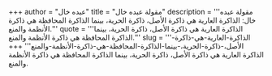 +++
author = "عبده خال"
title = "مقولة عبده خال"
description = '''مقولة عبده خال: الذاكرة العارية هي ذاكرة الأصل، ذاكرة الحرية، بينما الذاكرة المحافظة هي ذاكرة الأنظمة والمنع.'''
quote = '''الذاكرة العارية هي ذاكرة الأصل، ذاكرة الحرية، بينما الذاكرة المحافظة هي ذاكرة الأنظمة والمنع.'''
slug = '''الذاكرة-العارية-هي-ذاكرة-الأصل،-ذاكرة-الحرية،-بينما-الذاكرة-المحافظة-هي-ذاكرة-الأنظمة-والمنع'''
+++
الذاكرة العارية هي ذاكرة الأصل، ذاكرة الحرية، بينما الذاكرة المحافظة هي ذاكرة الأنظمة والمنع.
